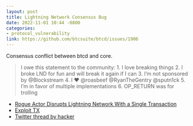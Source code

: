 ```yaml
---
layout: post
title: Lightning Network Consensus Bug
date: 2022-11-01 10:44 -0800
categories:
- protocol_vulnerability
link: https://github.com/btcsuite/btcd/issues/1906
---
```

Consensus conflict between btcd and core.

> I owe this statement to the community: 1. I love breaking things 2. I broke LND for fun and will break it again if I can 3. I’m not sponsored by @Blockstream 4. I ❤️ @roasbeef @RyanTheGentry @sputn1ck 5. I’m in favor of multiple implementations 6. OP_RETURN was for trolling

- [Rogue Actor Disrupts Lightning Network With a Single Transaction](https://www.coindesk.com/tech/2022/11/02/rogue-actor-disrupts-lightning-network-with-a-single-transaction)
- [Exploit TX](https://blockstream.info/tx/73be398c4bdc43709db7398106609eea2a7841aaf3a4fa2000dc18184faa2a7e)
- [Twitter thread by hacker](https://twitter.com/brqgoo/status/1587397646125260802)